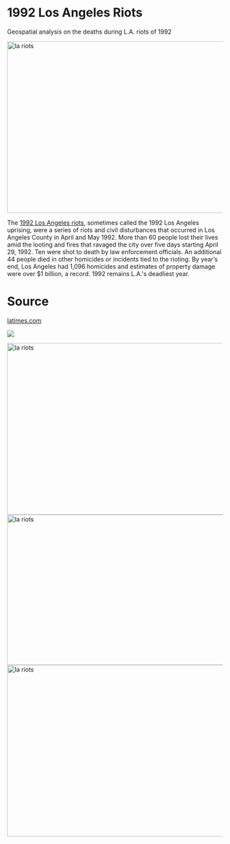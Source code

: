 # 1992 Los Angeles Riots
Geospatial analysis on the deaths during L.A. riots of 1992

<img src="https://miro.medium.com/max/4096/1*Cx2jjmIZODRRl7PYoRJ71g.jpeg" alt="la riots" width="600" height="400">

The [1992 Los Angeles riots](https://en.wikipedia.org/wiki/1992_Los_Angeles_riots), sometimes called the 1992 Los Angeles uprising, were a series of riots and civil disturbances that occurred in Los Angeles County in April and May 1992. More than 60 people lost their lives amid the looting and fires that ravaged the city over five days starting April 29, 1992. Ten were shot to death by law enforcement officials. An additional 44 people died in other homicides or incidents tied to the rioting. By year’s end, Los Angeles had 1,096 homicides and estimates of property damage were over $1 billion, a record. 1992 remains L.A.'s deadliest year.

# Source 
[latimes.com](https://spreadsheets.latimes.com/la-riots-deaths/)

![](https://ichef.bbci.co.uk/news/640/media/images/54559000/jpg/_54559033_jex_1135277_de27-1.jpg)

<img src="https://cdn.historycollection.com/wp-content/uploads/2017/07/The-skeleton-of-a-burned-car-sits-at-the-intersection-of-Normandie-and-Florence.-LA-Times.png" alt="la riots" width="600" height="400">

<img src="https://allthatsinteresting.com/wordpress/wp-content/uploads/2016/04/fires-during-the-rodney-king-riots.jpg" alt="la riots" width="600" height="350">

<img src="https://s3.amazonaws.com/cms.ipressroom.com/173/files/20173/590272c22cfac230660a7617_helicopter/helicopter_069e2426-9d1a-4b7e-bb09-1d9c0d6da668-prv.jpg" alt="la riots" width="600" height="400">

